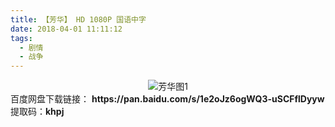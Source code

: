 ```yaml
---
title: 【芳华】 HD 1080P 国语中字
date: 2018-04-01 11:11:12
tags:
  - 剧情
  - 战争
---
```

<div align=center>
    <img src="/assets/images/a/1/fang-hua/1.jpg" alt="芳华图1">
</div>
<!-- more -->
百度网盘下载链接：
<b>https://pan.baidu.com/s/1e2oJz6ogWQ3-uSCFflDyyw</b>
提取码：<b>khpj</b>

